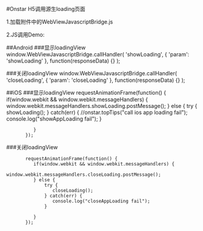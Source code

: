 #Onstar H5调用源生loading页面

1.加载附件中的WebViewJavascriptBridge.js

2.JS调用Demo:

##Android
###显示loadingView
           window.WebViewJavascriptBridge.callHandler(
              'showLoading', {
                  'param': 'showLoading'
              },
              function(responseData) {}
           );
           
###关闭loadingView
           window.WebViewJavascriptBridge.callHandler(
              'closeLoading', {
                  'param': 'closeLoading'
              },
              function(responseData) {}
           );


##iOS
###显示loadingView
           requestAnimationFrame(function() {
              if(window.webkit && window.webkit.messageHandlers) {
                  window.webkit.messageHandlers.showLoading.postMessage();
              } else {
                  try {
                     showLoading();
                  } catch(err) {
                     //onstar.topTips("call ios app loading fail");
                     console.log("showAppLoading fail");
                  }
 
              }
           });

###关闭loadingView

           requestAnimationFrame(function() {
              if(window.webkit && window.webkit.messageHandlers) {
                  window.webkit.messageHandlers.closeLoading.postMessage();
              } else {
                  try {
                     closeLoading();
                  } catch(err) {
                     console.log("closeAppLoading fail");
                  }
 
              }
           });

